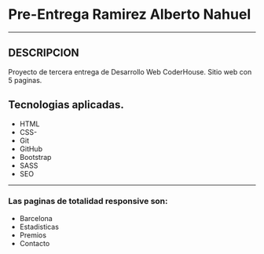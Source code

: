 # Pre-Entrega Ramirez Alberto Nahuel

------------

## DESCRIPCION
Proyecto de tercera entrega de Desarrollo Web CoderHouse. Sitio web con 5 paginas. 
## Tecnologias aplicadas.
- HTML
- CSS-
- Git
- GitHub
- Bootstrap
- SASS
- SEO

------------

### Las paginas de totalidad responsive son:
- Barcelona
- Estadisticas
- Premios
- Contacto